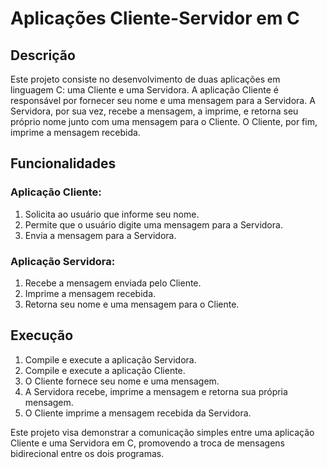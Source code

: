 # Aplicações Cliente-Servidor em C

## Descrição
Este projeto consiste no desenvolvimento de duas aplicações em linguagem C: uma Cliente e uma Servidora. A aplicação Cliente é responsável por fornecer seu nome e uma mensagem para a Servidora. A Servidora, por sua vez, recebe a mensagem, a imprime, e retorna seu próprio nome junto com uma mensagem para o Cliente. O Cliente, por fim, imprime a mensagem recebida.

## Funcionalidades
### Aplicação Cliente:
1. Solicita ao usuário que informe seu nome.
2. Permite que o usuário digite uma mensagem para a Servidora.
3. Envia a mensagem para a Servidora.

### Aplicação Servidora:
1. Recebe a mensagem enviada pelo Cliente.
2. Imprime a mensagem recebida.
3. Retorna seu nome e uma mensagem para o Cliente.

## Execução
1. Compile e execute a aplicação Servidora.
2. Compile e execute a aplicação Cliente.
3. O Cliente fornece seu nome e uma mensagem.
4. A Servidora recebe, imprime a mensagem e retorna sua própria mensagem.
5. O Cliente imprime a mensagem recebida da Servidora.

Este projeto visa demonstrar a comunicação simples entre uma aplicação Cliente e uma Servidora em C, promovendo a troca de mensagens bidirecional entre os dois programas.
